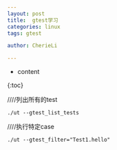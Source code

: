```yaml
---
layout: post  
title:  gtest学习  
categories: linux  
tags: gtest 

author: CherieLi

---
```


* content  

{:toc}  



////列出所有的test

```
./ut --gtest_list_tests
```

////执行特定case

```
./ut --gtest_filter="Test1.hello"
```

